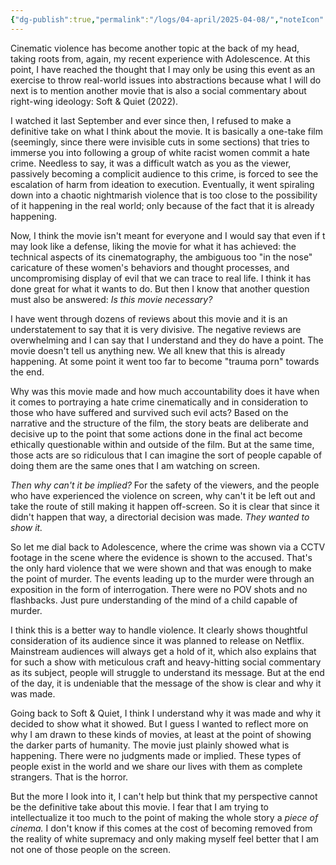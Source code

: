 ```yaml
---
{"dg-publish":true,"permalink":"/logs/04-april/2025-04-08/","noteIcon":"","created":"2025-04-08"}
---
```


Cinematic violence has become another topic at the back of my head, taking roots from, again, my recent experience with Adolescence. At this point, I have reached the thought that I may only be using this event as an exercise to throw real-world issues into abstractions because what I will do next is to mention another movie that is also a social commentary about right-wing ideology: Soft & Quiet (2022).

I watched it last September and ever since then, I refused to make a definitive take on what I think about the movie. It is basically a one-take film (seemingly, since there were invisible cuts in some sections) that tries to immerse you into following a group of white racist women commit a hate crime. Needless to say, it was a difficult watch as you as the viewer, passively becoming a complicit audience to this crime, is forced to see the escalation of harm from ideation to execution. Eventually, it went spiraling down into a chaotic nightmarish violence that is too close to the possibility of it happening in the real world; only because of the fact that it is already happening.

Now, I think the movie isn't meant for everyone and I would say that even if t may look like a defense, liking the movie for what it has achieved: the technical aspects of its cinematography, the ambiguous too "in the nose" caricature of these women's behaviors and thought processes, and uncompromising display of evil that we can trace to real life. I think it has done great for what it wants to do. But then I know that another question must also be answered: *Is this movie necessary?*

I have went through dozens of reviews about this movie and it is an understatement to say that it is very divisive. The negative reviews are overwhelming and I can say that I understand and they do have a point. The movie doesn't tell us anything new. We all knew that this is already happening. At some point it went too far to become "trauma porn" towards the end.

Why was this movie made and how much accountability does it have when it comes to portraying a hate crime cinematically and in consideration to those who have suffered and survived such evil acts? Based on the narrative and the structure of the film, the story beats are deliberate and decisive up to the point that some actions done in the final act become ethically questionable within and outside of the film. But at the same time, those acts are so ridiculous that I can imagine the sort of people capable of doing them are the same ones that I am watching on screen.

*Then why can't it be implied?* For the safety of the viewers, and the people who have experienced the violence on screen, why can't it be left out and take the route of still making it happen off-screen. So it is clear that since it didn't happen that way, a directorial decision was made. *They wanted to show it.*

So let me dial back to Adolescence, where the crime was shown via a CCTV footage in the scene where the evidence is shown to the accused. That's the only hard violence that we were shown and that was enough to make the point of murder. The events leading up to the murder were through an exposition in the form of interrogation. There were no POV shots and no flashbacks. Just pure understanding of the mind of a child capable of murder.

I think this is a better way to handle violence. It clearly shows thoughtful consideration of its audience since it was planned to release on Netflix. Mainstream audiences will always get a hold of it, which also explains that for such a show with meticulous craft and heavy-hitting social commentary as its subject, people will struggle to understand its message. But at the end of the day, it is undeniable that the message of the show is clear and why it was made.

Going back to Soft & Quiet, I think I understand why it was made and why it decided to show what it showed. But I guess I wanted to reflect more on why I am drawn to these kinds of movies, at least at the point of showing the darker parts of humanity. The movie just plainly showed what is happening. There were no judgments made or implied. These types of people exist in the world and we share our lives with them as complete strangers. That is the horror. 

But the more I look into it, I can't help but think that my perspective cannot be the definitive take about this movie. I fear that I am trying to intellectualize it too much to the point of making the whole story a *piece of cinema.* I don't know if this comes at the cost of becoming removed from the reality of white supremacy and only making myself feel better that I am not one of those people on the screen. 
